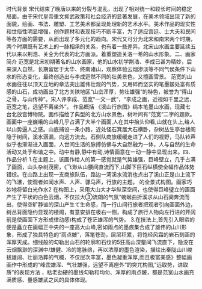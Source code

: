 时代背景
宋代结束了晚唐以来的分裂与混乱，出现了相对统一和较长时间的稳定局面。由于宋代皇帝重文抑武政策和社会经济的显著发展，在美术领域出现了新的面貌，绘画、书法、雕塑、工艺美术都呈现处理新的艺术水平。美术作品的现实性和世俗性明显增强，创作题材和表现技巧不断丰富，为了适应宫廷、士大夫和民间等各方面的需要，从而出现了多元化的趋向。宋代又可分为北宋和南宋两个时期，两个时期既有艺术上的一脉相承的关系，也有着一些差异。北宋山水画主要延续五代以来以荆浩、关仝为代表的北方画派。着重塑造关洛一希的山水形象。二、画家简介
范宽是北宋初期著名的山水画家，他的山水初学荆浩、李成已甚为精妙，后来深入自然，长期留居于太华、终南诸山，观察体验云烟渗淡等不同气侯条件下山水的形态变化，最终创造出与李成迴然不同的壮美景色，又擅画雪景。
范宽的山水画往往以顶天立地的章法突出雄伟壮观的气势，又用碎而坚实的笔墨皴处富有质感的山石，成功画出了北方关陕地区“山峦浑厚，势壮雄强”的特色，被誉为“得山之骨，与山传神”。宋人评李成、范宽“一文一武”，“李成之画，近视如千里之远，范宽之笔，远望不离坐外”。
  作品概括
《溪山行旅图》绢本笔墨山水画，现藏七台北放宫博物院。画作描绘了典型的北方山水景色，树叶间有“范宽”二字的题款。画面中一座巍峨的山峰几乎占满了大半个画面,人在其中抬头仰看,山就在头上,给人以山势逼人之感。山底捕设一条小路，近处怪石箕居大石横卧，杂树丛生亭台楼阁隐于树间，溪水潺漏，向远方流去。石侧队商旅缓缓走进了人们的视野，马队铃声似乎也渐渐进入画面，人世间生活的脉搏仿佛与大自然融为一体，人与自然的生命活动又处于和谐之中。动中有静,静中有动,诗情画意在一动一静中显现出来。四、作品分析
1.在主题上，该画作给人的第一感觉就是气势雄强，巨峰壁立，几乎占满了画面，山头杂树茂密，《飞渺从山腰间直流而下,山脚下巨石纵横使全幅作品体势错综。在山路上出现一支商旅队伍，路边一湾溪水流消也点出了溪山正是山上流下的飞瀑，使观者如闻水声、人声、骡马声，行旅的主题。
的全景式构图。画家巧妙地将留白光作水2 在构图上，采用大山大才华纵深空间，也使得巨峰璧立的画面产生了平状的白色云烟，不仅拉大③流朗的气氛“蜿蜒曲折溪求从山石阒奔流而出，使得空旷静谧的深山产生て生命感，而一行山间行旅者把观者引向画面外边，树丛背面隐约显现的楼阁，有意安排在极右一侧，构成了旅行人物向左行进的开阔前是使画面下方形成律动感)构成了苍茫雄浑的气势。
3.在技法上,首先引入眼帘的便是矗立在画幅正中央的一座高大山峰,密如雨点的墨痕集合成了雄伟的山川形象，形成了独具特色的“雨点皴”，落笔苍劲，层层积累，将饱经风霜的岩石刻画的浑厚天成。细线般的勾勒出山石的轮廓和石纹的5狂高山深壑间飞流直下，隐没在云烟飘渺的深渊中/雄健、冷的笔脉络，再以浓厚的墨色渲染，描绘出秦陇山川峻拔雄阔、壮丽浩葬的气概，不仅层次丰富，墨色凝重浑厚,而且极富美感》整幅画画作中形成的“峰峦雄浑、气壮雄强，远望不离座外“的突兀构图,”远取势，进取质”的表现方法 ，枯老劲硬的墨线勾勒和均匀、浑厚的雨点皴，都是范宽山水画充满质感、量感雄武之风的具体体现。
